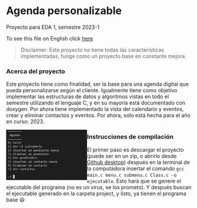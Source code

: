 # Agenda personalizable
Proyecto para EDA 1, semestre 2023-1

To see this file on English click [here](https://github.com/Art3mis7082/Agenda/blob/main/README_English.md)

> Disclaimer: Este proyecto no tiene todas las características implementadas, funge como un proyecto base en constante mejora.

### Acerca del proyecto
Este proyecto tiene como finalidad, ser la base para una agenda digital que pueda personalizarse según el cliente. Igualmente tiene como objetivo implementar las estructuras de datos y algoritmos vistas en todo el semestre utilizando el lenguaje C, y en su mayoría está documentado con doxygen. Por ahora tiene implementado la vista del calendario y eventos, crear y eliminar contactos y eventos. Por ahora, solo está hecha para el año en curso: 2023. 

<img src="https://github.com/Art3mis7082/Agenda/blob/main/Agenda.PNG" width="220px" align="left">

### Instrucciones de compilación
El primer paso es descargar el proyecto (puede ser en un zip, o abrirlo desde [Github desktop](https://desktop.github.com)) después en la terminal de la computadora insertar el comando `gcc main.c menu.c submenu.c Class.c -o ejecutable`. Esto hará que se genere el ejecutable del programa (no es un virus, se los prometo). Y después buscan el ejecutable generado en la carpeta project, y listo, ya tienen el programa base :smiley:
